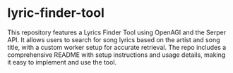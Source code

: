 # lyric-finder-tool
This repository features a Lyrics Finder Tool using OpenAGI and the Serper API. It allows users to search for song lyrics based on the artist and song title, with a custom worker setup for accurate retrieval. The repo includes a comprehensive README with setup instructions and usage details, making it easy to implement and use the tool.
